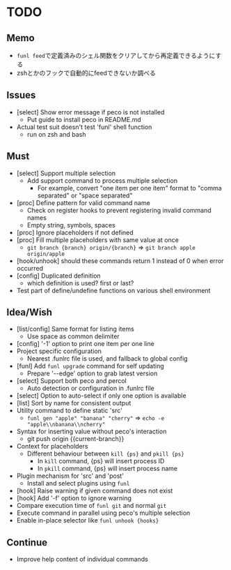 TODO
====

## Memo

- `funl feed`で定義済みのシェル関数をクリアしてから再定義できるようにする
- zshとかのフックで自動的にfeedできないか調べる

## Issues

- [select] Show error message if peco is not installed
  - Put guide to install peco in README.md
- Actual test suit doesn't test 'funl' shell function
  - run on zsh and bash

## Must

- [select] Support multiple selection
  - Add support command to process multiple selection
    - For example, convert "one item per one item" format to "comma separated" or "space separated"
- [proc] Define pattern for valid command name
  - Check on register hooks to prevent registering invalid command names
  - Empty string, symbols, spaces
- [proc] Ignore placeholders if not defined
- [proc] Fill multiple placeholders with same value at once
  - `git branch {branch} origin/{branch}` => `git branch apple origin/apple`
- [hook/unhook] should these commands return 1 instead of 0 when error occurred
- [config] Duplicated definition
  - which definition is used? first or last?
- Test part of define/undefine functions on various shell environment

## Idea/Wish

- [list/config] Same format for listing items
  - Use space as common delimiter
- [config] '-1' option to print one item per one line
- Project specific configuration
  - Nearest .funlrc file is used, and fallback to global config
- [funl] Add `funl upgrade` command for self updating
  - Prepare '--edge' option to grab latest version
- [select] Support both peco and percol
  - Auto detection or configuration in .funlrc file
- [select] Option to auto-select if only one option is available
- [list] Sort by name for consistent output
- Utility command to define static 'src'
  - `funl gen "apple" "banana" "cherry"` => `echo -e "apple\\nbanana\\ncherry"`
- Syntax for inserting value without peco's interaction
  - git push origin {{current-branch}}
- Context for placeholders
  - Different behaviour between `kill {ps}` and `pkill {ps}`
    - In `kill` command, {ps} will insert process ID
    - In `pkill` command, {ps} will insert process name
- Plugin mechanism for 'src' and 'post'
  - Install and select plugins using `funl`
- [hook] Raise warning if given command does not exist
- [hook] Add '-f' option to ignore warning
- Compare execution time of `funl git` and normal `git`
- Execute command in parallel using peco's multiple selection
- Enable in-place selector like `funl unhook {hooks}`

## Continue

- Improve help content of individual commands
